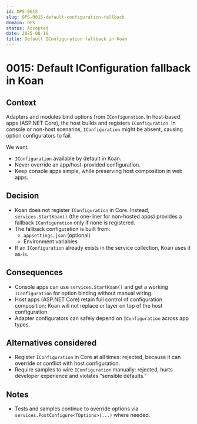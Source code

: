 ```yaml
---
id: OPS-0015
slug: OPS-0015-default-configuration-fallback
domain: OPS
status: Accepted
date: 2025-08-16
title: Default IConfiguration fallback in Koan
---
```

 
# 0015: Default IConfiguration fallback in Koan

## Context
Adapters and modules bind options from `IConfiguration`. In host-based apps (ASP.NET Core), the host builds and registers `IConfiguration`. In console or non-host scenarios, `IConfiguration` might be absent, causing option configurators to fail.

We want:
- `IConfiguration` available by default in Koan.
- Never override an app/host-provided configuration.
- Keep console apps simple, while preserving host composition in web apps.

## Decision
- Koan does not register `IConfiguration` in Core. Instead, `services.StartKoan()` (the one-liner for non-hosted apps) provides a fallback `IConfiguration` only if none is registered.
- The fallback configuration is built from:
  - `appsettings.json` (optional)
  - Environment variables
- If an `IConfiguration` already exists in the service collection, Koan uses it as-is.

## Consequences
- Console apps can use `services.StartKoan()` and get a working `IConfiguration` for option binding without manual wiring.
- Host apps (ASP.NET Core) retain full control of configuration composition; Koan will not replace or layer on top of the host configuration.
- Adapter configurators can safely depend on `IConfiguration` across app types.

## Alternatives considered
- Register `IConfiguration` in Core at all times: rejected, because it can override or conflict with host configuration.
- Require samples to wire `IConfiguration` manually: rejected, hurts developer experience and violates “sensible defaults.”

## Notes
- Tests and samples continue to override options via `services.PostConfigure<TOptions>(...)` where needed.

